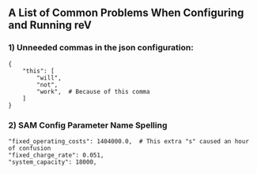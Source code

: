 ## A List of Common Problems When Configuring and Running reV

### 1) Unneeded commas in the json configuration:
    {
        "this": [
            "will",
            "not",
            "work",  # Because of this comma
        ]
    }
    
### 2) SAM Config Parameter Name Spelling

    "fixed_operating_costs": 1404000.0,  # This extra "s" caused an hour of confusion
    "fixed_charge_rate": 0.051,
    "system_capacity": 18000,
